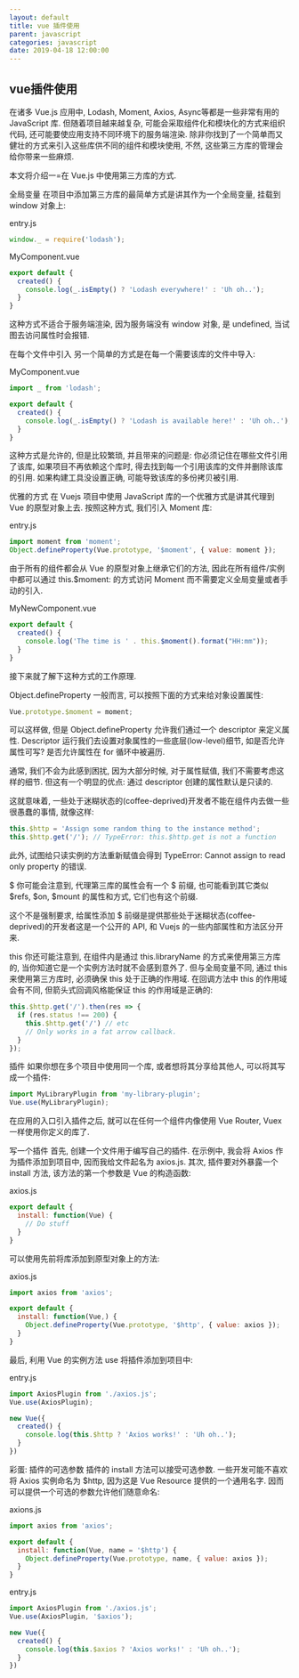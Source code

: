 ```yaml
---
layout: default
title: vue 插件使用
parent: javascript
categories: javascript
date: 2019-04-18 12:00:00
---
```


vue插件使用
--

在诸多 Vue.js 应用中, Lodash, Moment, Axios, Async等都是一些非常有用的 JavaScript 库. 但随着项目越来越复杂, 可能会采取组件化和模块化的方式来组织代码, 还可能要使应用支持不同环境下的服务端渲染. 除非你找到了一个简单而又健壮的方式来引入这些库供不同的组件和模块使用, 不然, 这些第三方库的管理会给你带来一些麻烦.

本文将介绍一=在 Vue.js 中使用第三方库的方式.

全局变量
在项目中添加第三方库的最简单方式是讲其作为一个全局变量, 挂载到 window 对象上:

entry.js
``` js
window._ = require('lodash');
```

MyComponent.vue
``` js
export default {
  created() {
    console.log(_.isEmpty() ? 'Lodash everywhere!' : 'Uh oh..');
  }
}
```

这种方式不适合于服务端渲染, 因为服务端没有 window 对象, 是 undefined, 当试图去访问属性时会报错.

在每个文件中引入
另一个简单的方式是在每一个需要该库的文件中导入:

MyComponent.vue
``` js
import _ from 'lodash';

export default {
  created() {
    console.log(_.isEmpty() ? 'Lodash is available here!' : 'Uh oh..');
  }
}
``` 
这种方式是允许的, 但是比较繁琐, 并且带来的问题是: 你必须记住在哪些文件引用了该库, 如果项目不再依赖这个库时, 得去找到每一个引用该库的文件并删除该库的引用. 如果构建工具没设置正确, 可能导致该库的多份拷贝被引用.

优雅的方式
在 Vuejs 项目中使用 JavaScript 库的一个优雅方式是讲其代理到 Vue 的原型对象上去. 按照这种方式, 我们引入 Moment 库:

entry.js
``` js
import moment from 'moment';
Object.defineProperty(Vue.prototype, '$moment', { value: moment });
```
由于所有的组件都会从 Vue 的原型对象上继承它们的方法, 因此在所有组件/实例中都可以通过 this.$moment: 的方式访问 Moment 而不需要定义全局变量或者手动的引入.

MyNewComponent.vue
``` js
export default {
  created() {
    console.log('The time is ' . this.$moment().format("HH:mm"));
  }
}
```

接下来就了解下这种方式的工作原理.

Object.defineProperty
一般而言, 可以按照下面的方式来给对象设置属性:

``` js
Vue.prototype.$moment = moment;
```

可以这样做, 但是 Object.defineProperty 允许我们通过一个 descriptor 来定义属性. Descriptor 运行我们去设置对象属性的一些底层(low-level)细节, 如是否允许属性可写? 是否允许属性在 for 循环中被遍历.

通常, 我们不会为此感到困扰, 因为大部分时候, 对于属性赋值, 我们不需要考虑这样的细节. 但这有一个明显的优点: 通过 descriptor 创建的属性默认是只读的.

这就意味着, 一些处于迷糊状态的(coffee-deprived)开发者不能在组件内去做一些很愚蠢的事情, 就像这样:

``` js
this.$http = 'Assign some random thing to the instance method';
this.$http.get('/'); // TypeError: this.$http.get is not a function
```
此外, 试图给只读实例的方法重新赋值会得到 TypeError: Cannot assign to read only property 的错误.

$
你可能会注意到, 代理第三库的属性会有一个 $ 前缀, 也可能看到其它类似 $refs, $on, $mount 的属性和方式, 它们也有这个前缀.

这个不是强制要求, 给属性添加 $ 前缀是提供那些处于迷糊状态(coffee-deprived)的开发者这是一个公开的 API, 和 Vuejs 的一些内部属性和方法区分开来.

this
你还可能注意到, 在组件内是通过 this.libraryName 的方式来使用第三方库的, 当你知道它是一个实例方法时就不会感到意外了. 但与全局变量不同, 通过 this 来使用第三方库时, 必须确保 this 处于正确的作用域. 在回调方法中 this 的作用域会有不同, 但箭头式回调风格能保证 this 的作用域是正确的:

``` js
this.$http.get('/').then(res => {
  if (res.status !== 200) {
    this.$http.get('/') // etc
    // Only works in a fat arrow callback.
  }
});
```
插件
如果你想在多个项目中使用同一个库, 或者想将其分享给其他人, 可以将其写成一个插件:

``` js
import MyLibraryPlugin from 'my-library-plugin';
Vue.use(MyLibraryPlugin);
``` 
在应用的入口引入插件之后, 就可以在任何一个组件内像使用 Vue Router, Vuex 一样使用你定义的库了.

写一个插件
首先, 创建一个文件用于编写自己的插件. 在示例中, 我会将 Axios 作为插件添加到项目中, 因而我给文件起名为 axios.js. 其次, 插件要对外暴露一个 install 方法, 该方法的第一个参数是 Vue 的构造函数:

axios.js
``` js
export default {
  install: function(Vue) {
    // Do stuff
  }
}
```
可以使用先前将库添加到原型对象上的方法:

axios.js
``` js
import axios from 'axios';

export default {
  install: function(Vue,) {
    Object.defineProperty(Vue.prototype, '$http', { value: axios });
  }
}
```
最后, 利用 Vue 的实例方法 use 将插件添加到项目中:

entry.js
``` js
import AxiosPlugin from './axios.js';
Vue.use(AxiosPlugin);

new Vue({
  created() {
    console.log(this.$http ? 'Axios works!' : 'Uh oh..');
  }
})
```
彩蛋: 插件的可选参数
插件的 install 方法可以接受可选参数. 一些开发可能不喜欢将 Axios 实例命名为 $http, 因为这是 Vue Resource 提供的一个通用名字. 因而可以提供一个可选的参数允许他们随意命名:

axions.js
``` js
import axios from 'axios';

export default {
  install: function(Vue, name = '$http') {
    Object.defineProperty(Vue.prototype, name, { value: axios });
  }
}
```
entry.js
``` js
import AxiosPlugin from './axios.js';
Vue.use(AxiosPlugin, '$axios');

new Vue({
  created() {
    console.log(this.$axios ? 'Axios works!' : 'Uh oh..');
  }
})
```